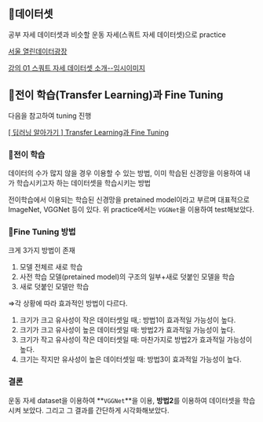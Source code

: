 ## 📎데이터셋

공부 자세 데이터셋과 비슷할 운동 자세(스쿼트 자세 데이터셋)으로 practice

[서울 열린데이터광장](https://data.seoul.go.kr/include/ai.jsp)

[강의 01 스쿼트 자세 데이터셋 소개--임시이미지](https://wikidocs.net/86703)

## 📎전이 학습(Transfer Learning)과 Fine Tuning

다음을 참고하여 tuning 진행

[[ 딥러닝 알아가기 ] Transfer Learning과 Fine Tuning](https://newindow.tistory.com/254)

### 🔎전이 학습

데이터의 수가 많지 않을 경우 이용할 수 있는 방법, 이미 학습된 신경망을 이용하여 내가 학습시키고자 하는 데이터셋을 학습시키는 방법

전이학습에서 이용되는 학습된 신경망을 pretained model이라고 부르며 대표적으로 ImageNet, VGGNet 등이 있다. 위 practice에서는 `VGGNet`을 이용하여 test해보았다.

### 🔎Fine Tuning 방법

크게 3가지 방법이 존재

1. 모델 전체르 새로 학습
2. 사전 학습 모델(pretained model)의 구조의 일부+새로 덧붙인 모델을 학습
3. 새로 덧붙인 모델만 학습

⇒각 상황에 따라 효과적인 방법이 다르다.

1. 크기가 크고 유사성이 작은 데이터셋일 때,: 방법1이 효과적일 가능성이 높다.
2. 크기가 크고 유사성이 높은 데이터셋일 때: 방법2가 효과적일 가능성이 높다.
3. 크기가 작고 유사성이 작은 데이터셋일 때: 마찬가지로 방법2가 효과적일 가능성이 높다.
4. 크기는 작지만 유사성이 높은 데이터셋일 때: 방법3이 효과적일 가능성이 높다.

### 결론

운동 자세 dataset을 이용하여 **`VGGNet`**을 이용, **방법2**를 이용하여 데이터셋을 학습시켜 보았다. 그리고 그 결과를 간단하게 시각화해보았다.
